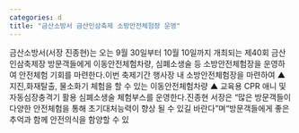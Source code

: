 ```yaml
---
categories: d
title: "금산소방서 금산인삼축제 소방안전체험장 운영"
---
```

금산소방서(서장 진종현)는 오는 9월 30일부터 10월 10일까지 개최되는 제40회 금산인삼축제장 방문객들에게 이동안전체험차량, 심폐소생술 등 소방안전체험장을 운영하여 안전체험 기회를 마련한다.이번 축제기간 행사장 내 소방안전체험장을 마련하여 ▲ 지진,화재탈출, 물소화기 체험을 할 수 있는 이동안전체험차량 ▲ 교육용 CPR 애니 및 자동심장충격기 활용 심폐소생술 체험부스를 운영한다.진종현 서장은 “많은 방문객들이 다양한 안전체험을 통해 초기대처능력이 향상 될 수 있길 바란다”며“방문객들에게 좋은 추억과 함께 안전의식을 함양할 수 있